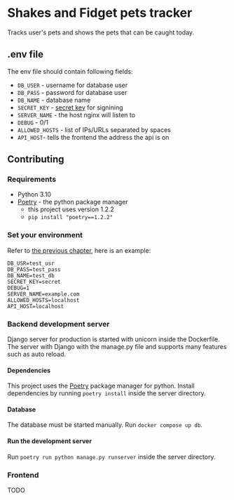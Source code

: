 # Shakes and Fidget pets tracker
Tracks user's pets and shows the pets that can be caught today.
## .env file
The env file should contain following fields:
 - `DB_USER` - username for database user
 - `DB_PASS` - password for database user
 - `DB_NAME` - database name
 - `SECRET_KEY` - [secret key](https://docs.djangoproject.com/en/4.1/ref/settings/#std-setting-SECRET_KEY) for signining
 - `SERVER_NAME` - the host nginx will listen to
 - `DEBUG` - 0/1
 - `ALLOWED_HOSTS` - list of IPs/URLs separated by spaces
 - `API_HOST`- tells the frontend the address the api is on

## Contributing
### Requirements
 - Python 3.10
 - [Poetry](https://python-poetry.org/docs/#installation) - the python package manager
   - this project uses version 1.2.2
   - `pip install "poetry==1.2.2"`

### Set your environment
Refer to [the previous chapter](#env-file), here is an example:
```
DB_USR=test_usr
DB_PASS=test_pass
DB_NAME=test_db
SECRET_KEY=secret
DEBUG=1
SERVER_NAME=example.com
ALLOWED_HOSTS=localhost
API_HOST=localhost
```

### Backend development server
Django server for production is started with unicorn inside the Dockerfile.
The server with Django with the manage.py file and supports many features
such as auto reload.

#### Dependencies
This project uses the [Poetry](https://python-poetry.org/docs/#installation)
package manager for python. Install dependencies by running `poetry install`
inside the server directory.

#### Database
The database must be started manually. Run `docker compose up db`.

#### Run the development server
Run `poetry run python manage.py runserver` inside the server directory.

### Frontend
TODO
